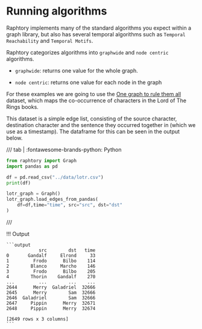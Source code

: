 # Running algorithms 

Raphtory implements many of the standard algorithms you expect within a graph library, but also has several temporal algorithms such as `Temporal Reachability` and `Temporal Motifs`. 

Raphtory categorizes algorithms into `graphwide` and `node centric` algorithms.

- `graphwide`: returns one value for the whole graph. 

- `node centric`: returns one value for each node in the graph

For these examples we are going to use the [One graph to rule them all](https://arxiv.org/abs/2210.07871) dataset, which maps the co-occurrence of characters in the Lord of The Rings books. 

This dataset is a simple edge list, consisting of the source character, destination character and the sentence they occurred together in (which we use as a timestamp). The dataframe for this can be seen in the output below.

/// tab | :fontawesome-brands-python: Python
```python
from raphtory import Graph
import pandas as pd

df = pd.read_csv("../data/lotr.csv")
print(df)

lotr_graph = Graph()
lotr_graph.load_edges_from_pandas(
    df=df,time="time", src="src", dst="dst"
)
```
///

!!! Output

    ```output
                src        dst   time
    0       Gandalf     Elrond     33
    1         Frodo      Bilbo    114
    2        Blanco     Marcho    146
    3         Frodo      Bilbo    205
    4        Thorin    Gandalf    270
    ...         ...        ...    ...
    2644      Merry  Galadriel  32666
    2645      Merry        Sam  32666
    2646  Galadriel        Sam  32666
    2647     Pippin      Merry  32671
    2648     Pippin      Merry  32674

    [2649 rows x 3 columns]
    ```
